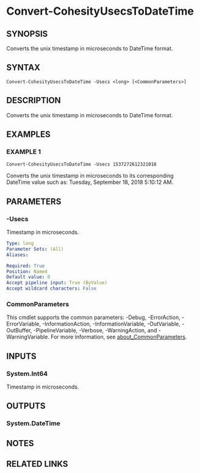 # Convert-CohesityUsecsToDateTime

## SYNOPSIS
Converts the unix timestamp in microseconds to DateTime format.

## SYNTAX

```
Convert-CohesityUsecsToDateTime -Usecs <long> [<CommonParameters>]
```

## DESCRIPTION
Converts the unix timestamp in microseconds to DateTime format.

## EXAMPLES

### EXAMPLE 1
```
Convert-CohesityUsecsToDateTime -Usecs 1537272612321018
```

Converts the unix timestamp in microseconds to its corresponding DateTime value such as: Tuesday, September 18, 2018 5:10:12 AM.

## PARAMETERS

### -Usecs
Timestamp in microseconds.

```yaml
Type: long
Parameter Sets: (All)
Aliases:

Required: True
Position: Named
Default value: 0
Accept pipeline input: True (ByValue)
Accept wildcard characters: False
```

### CommonParameters
This cmdlet supports the common parameters: -Debug, -ErrorAction, -ErrorVariable, -InformationAction, -InformationVariable, -OutVariable, -OutBuffer, -PipelineVariable, -Verbose, -WarningAction, and -WarningVariable. For more information, see [about_CommonParameters](http://go.microsoft.com/fwlink/?LinkID=113216).

## INPUTS

### System.Int64
Timestamp in microseconds.

## OUTPUTS

### System.DateTime
## NOTES

## RELATED LINKS
